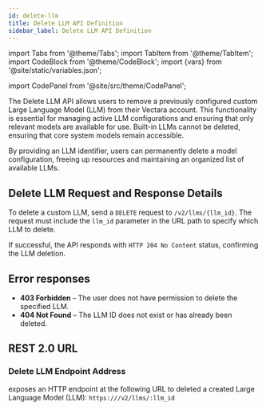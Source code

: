 ```yaml
---
id: delete-llm
title: Delete LLM API Definition
sidebar_label: Delete LLM API Definition
---
```


import Tabs from '@theme/Tabs';
import TabItem from '@theme/TabItem';
import CodeBlock from '@theme/CodeBlock';
import {vars} from '@site/static/variables.json';

import CodePanel from '@site/src/theme/CodePanel';


The Delete LLM API allows users to remove a previously configured custom Large 
Language Model (LLM) from their Vectara account. This functionality is 
essential for managing active LLM configurations and ensuring that only 
relevant models are available for use. Built-in LLMs cannot be deleted, 
ensuring that core system models remain accessible.

By providing an LLM identifier, users can permanently delete a model 
configuration, freeing up resources and maintaining an organized list of 
available LLMs.

## Delete LLM Request and Response Details

To delete a custom LLM, send a `DELETE` request to `/v2/llms/{llm_id}`. The 
request must include the `llm_id` parameter in the URL path to specify which 
LLM to delete.

If successful, the API responds with `HTTP 204 No Content` status, confirming 
the LLM deletion.

## Error responses
* **403 Forbidden** – The user does not have permission to delete the specified LLM.
* **404 Not Found** – The LLM ID does not exist or has already been deleted.

## REST 2.0 URL

### Delete LLM Endpoint Address

<Config v="names.product"/> exposes an HTTP endpoint at the following URL to 
deleted a created Large Language Model (LLM):
<code>https://<Config v="domains.rest.indexing"/>/v2/llms/:llm_id</code>
